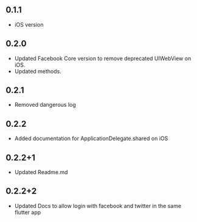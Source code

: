## 0.1.1
- iOS version

## 0.2.0
- Updated Facebook Core version to remove deprecated UIWebView on iOS.
- Updated methods.

## 0.2.1
- Removed dangerous log

## 0.2.2
- Added documentation for ApplicationDelegate.shared on iOS

## 0.2.2+1
- Updated Readme.md

## 0.2.2+2
- Updated Docs to allow login with facebook and twitter in the same flutter app
